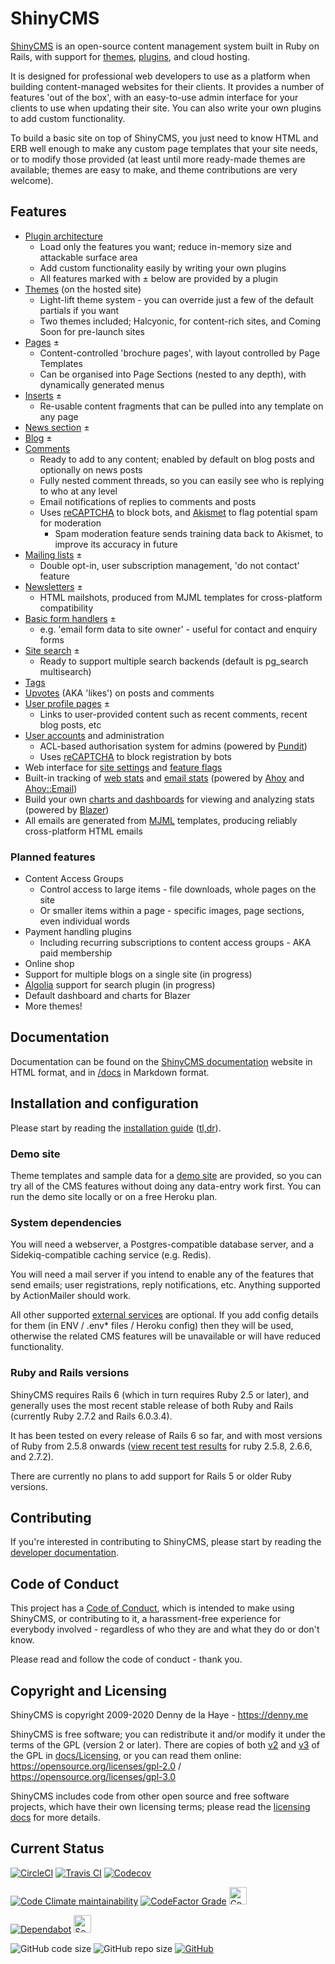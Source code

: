 # ShinyCMS

[ShinyCMS](https://shinycms.org/) is an open-source content management system built in Ruby on Rails, with support for [themes](docs/Themes.md), [plugins](docs/Developer/Plugins.md), and cloud hosting.

It is designed for professional web developers to use as a platform when building content-managed websites for their clients. It provides a number of features 'out of the box', with an easy-to-use admin interface for your clients to use when updating their site. You can also write your own plugins to add custom functionality.

To build a basic site on top of ShinyCMS, you just need to know HTML and ERB well enough to make any custom page templates that your site needs, or to modify those provided (at least until more ready-made themes are available; themes are easy to make, and theme contributions are very welcome).


## Features

* [Plugin architecture](docs/Developer/Plugins.md)
  * Load only the features you want; reduce in-memory size and attackable surface area
  * Add custom functionality easily by writing your own plugins
  * All features marked with ± below are provided by a plugin
* [Themes](docs/Themes.md) (on the hosted site)
  * Light-lift theme system - you can override just a few of the default partials if you want
  * Two themes included; Halcyonic, for content-rich sites, and Coming Soon for pre-launch sites
* [Pages](docs/Features/Plugins/ShinyPages.md) ±
  * Content-controlled 'brochure pages', with layout controlled by Page Templates
  * Can be organised into Page Sections (nested to any depth), with dynamically generated menus
* [Inserts](docs/Features/Plugins/ShinyInserts.md) ±
  * Re-usable content fragments that can be pulled into any template on any page
* [News section](docs/Features/Plugins/ShinyNews.md) ±
* [Blog](docs/Features/Plugins/ShinyBlog.md) ±
* [Comments](docs/Features/MainApp/Comments.md)
  * Ready to add to any content; enabled by default on blog posts and optionally on news posts
  * Fully nested comment threads, so you can easily see who is replying to who at any level
  * Email notifications of replies to comments and posts
  * Uses [reCAPTCHA](https://developers.google.com/recaptcha/) to block bots, and [Akismet](https://akismet.com/) to flag potential spam for moderation
    * Spam moderation feature sends training data back to Akismet, to improve its accuracy in future
* [Mailing lists](docs/Features/Plugins/ShinyLists.md) ±
  * Double opt-in, user subscription management, 'do not contact' feature
* [Newsletters](docs/Features/Plugins/ShinyNewsletters.md) ±
  * HTML mailshots, produced from MJML templates for cross-platform compatibility
* [Basic form handlers](docs/Features/Plugins/ShinyForms.md) ±
  * e.g. 'email form data to site owner' - useful for contact and enquiry forms
* [Site search](docs/Features/Plugins/ShinySearch.md) ±
  * Ready to support multiple search backends (default is pg_search multisearch)
* [Tags](docs/Features/MainApp/Tags.md)
* [Upvotes](docs/Features/MainApp/Upvotes.md) (AKA 'likes') on posts and comments
* [User profile pages](docs/Features/Plugins/ShinyProfiles.md) ±
  * Links to user-provided content such as recent comments, recent blog posts, etc
* [User accounts](docs/Features/MainApp/UserAccounts.md) and administration
  * ACL-based authorisation system for admins (powered by [Pundit](https://github.com/varvet/pundit))
  * Uses [reCAPTCHA](https://developers.google.com/recaptcha/) to block registration by bots
* Web interface for [site settings](docs/Features/MainApp/SiteSettings.md) and [feature flags](docs/Features/MainApp/FeatureFlags.md)
* Built-in tracking of [web stats](docs/Features/MainApp/WebStats.md) and [email stats](docs/Features/MainApp/EmailStats.md) (powered by [Ahoy](https://github.com/ankane/ahoy) and [Ahoy::Email](https://github.com/ankane/ahoy_email))
* Build your own [charts and dashboards](docs/Features/MainApp/Charts.md) for viewing and analyzing stats (powered by [Blazer](https://github.com/ankane/blazer))
* All emails are generated from [MJML](docs/Features/mjml.md) templates, producing reliably cross-platform HTML emails

### Planned features

* Content Access Groups
  * Control access to large items - file downloads, whole pages on the site
  * Or smaller items within a page - specific images, page sections, even individual words
* Payment handling plugins
  * Including recurring subscriptions to content access groups - AKA paid membership
* Online shop
* Support for multiple blogs on a single site (in progress)
* [Algolia](https://www.algolia.com/) support for search plugin (in progress)
* Default dashboard and charts for Blazer
* More themes!


## Documentation

Documentation can be found on the [ShinyCMS documentation](https://docs.shinycms.org/) website in HTML format, and in [/docs](docs/index.md) in Markdown format.


## Installation and configuration

Please start by reading the [installation guide](docs/INSTALL.md) ([tl,dr](docs/tldr.md)).

### Demo site

Theme templates and sample data for a [demo site](docs/demo-site.md) are provided, so you can try all of the CMS features without doing any data-entry work first. You can run the demo site locally or on a free Heroku plan.

### System dependencies

You will need a webserver, a Postgres-compatible database server, and a Sidekiq-compatible caching service (e.g. Redis).

You will need a mail server if you intend to enable any of the features that send emails; user registrations, reply notifications, etc. Anything supported by ActionMailer should work.

All other supported [external services](docs/Services.md) are optional. If you add config details for them (in ENV / .env* files / Heroku config) then they will be used, otherwise the related CMS features will be unavailable or will have reduced functionality.

### Ruby and Rails versions

ShinyCMS requires Rails 6 (which in turn requires Ruby 2.5 or later), and generally uses the most recent stable release of both Ruby and Rails (currently Ruby 2.7.2 and Rails 6.0.3.4).

It has been tested on every release of Rails 6 so far, and with most versions of Ruby from 2.5.8 onwards ([view recent test results][test results] for ruby 2.5.8, 2.6.6, and 2.7.2).

[Test results]: https://travis-ci.com/github/denny/ShinyCMS-ruby/builds/190156596

There are currently no plans to add support for Rails 5 or older Ruby versions.


## Contributing

If you're interested in contributing to ShinyCMS, please start by reading the [developer documentation](docs/Developers/index.md).


## Code of Conduct

This project has a [Code of Conduct](docs/code-of-conduct.md), which is intended to make using ShinyCMS, or contributing to it, a harassment-free experience for everybody involved - regardless of who they are and what they do or don't know.

Please read and follow the code of conduct - thank you.


## Copyright and Licensing

ShinyCMS is copyright 2009-2020 Denny de la Haye - https://denny.me

ShinyCMS is free software; you can redistribute it and/or modify it under the terms of the GPL (version 2 or later). There are copies of both [v2](docs/Licensing/gnu-gpl-2.0.md) and [v3](docs/Licensing/gnu-gpl-3.0.md) of the GPL in [docs/Licensing](docs/Licensing/index.md), or you can read them online: https://opensource.org/licenses/gpl-2.0 / https://opensource.org/licenses/gpl-3.0

ShinyCMS includes code from other open source and free software projects, which have their own licensing terms; please read the [licensing docs](docs/Licensing/index.md) for more details.


## Current Status

[![CircleCI](https://img.shields.io/circleci/build/github/denny/ShinyCMS-ruby?label=CircleCI&logo=circleci&logoColor=white&style=for-the-badge)](https://circleci.com/gh/denny/ShinyCMS-ruby)
[![Travis CI](https://img.shields.io/travis/com/denny/ShinyCMS-ruby?label=Travis%20CI&logo=travis&logoColor=white&style=for-the-badge)](https://travis-ci.com/denny/ShinyCMS-ruby)
[![Codecov](https://img.shields.io/codecov/c/github/denny/ShinyCMS-ruby?label=Codecov&logo=codecov&logoColor=white&style=for-the-badge)](https://codecov.io/gh/denny/ShinyCMS-ruby)

[![Code Climate maintainability](https://img.shields.io/codeclimate/maintainability/denny/ShinyCMS-ruby?label=CodeClimate&logo=code-climate&style=for-the-badge)](https://codeclimate.com/github/denny/ShinyCMS-ruby/maintainability)
[![CodeFactor Grade](https://img.shields.io/codefactor/grade/github/denny/ShinyCMS-ruby?label=CodeFactor&logo=codefactor&logoColor=white&style=for-the-badge)](https://www.codefactor.io/repository/github/denny/shinycms-ruby)
<a href="https://codebeat.co/projects/github-com-denny-shinycms-ruby-main"><img src="https://codebeat.co/badges/97ed8fca-23b4-469e-a7fb-fd3ec7f8e4d5" alt="CodeBeat (code quality)" height="28px"></a>

[![Dependabot](https://img.shields.io/static/v1?label=Dependabot&color=brightgreen&message=enabled&logo=dependabot&style=for-the-badge)](https://rubydoc.info/github/denny/ShinyCMS-ruby)
<a href="https://hakiri.io/github/denny/ShinyCMS-ruby/main"><img src="https://hakiri.io/github/denny/ShinyCMS-ruby/main.svg" alt="Security" height="28px"></a>

![GitHub code size](https://img.shields.io/github/languages/code-size/denny/ShinyCMS-ruby?logo=github&style=for-the-badge)
![GitHub repo size](https://img.shields.io/github/repo-size/denny/ShinyCMS-ruby?logo=github&style=for-the-badge)
[![GitHub](https://img.shields.io/github/license/denny/ShinyCMS-ruby?color=blue&logo=gnu&style=for-the-badge)](https://opensource.org/licenses/gpl-2.0)
